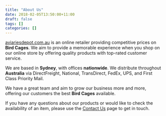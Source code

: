 ```yaml
---
title: "About Us"
date: 2018-02-05T13:50:00+11:00
draft: false
tags: []
categories: []
---
```


[aviariesdepot.com.au](aviariesdepot.com.au) is an online retailer providing competitive prices on **Bird Cages**. We aim to provide a memorable experience when you shop on our online store by offering quality products with top-rated customer service.


We are based in **Sydney**, with offices **nationwide**. We distribute throughout **Australia** via DirectFreight, National, TransDirect, FedEx, UPS, and First Class Priority Mail.

We have a great team and aim to grow our business more and more, offering our customers the best **Bird Cages** available.

If you have any questions about our products or would like to check the availability of an item, please use the [Contact Us](/pages/contact-us) page to get in touch.